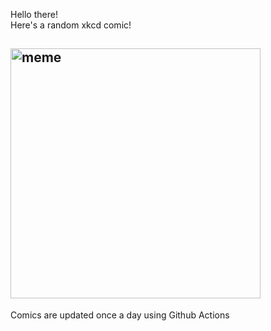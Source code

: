 Hello there! <br>Here's a random xkcd comic!<br>
## <img src="https://imgs.xkcd.com/comics/the_history_of_unicode.png" alt="meme" width="400"/><br>
Comics are updated once a day using Github Actions
